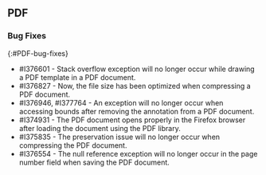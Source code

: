 ﻿## PDF

### Bug Fixes
{:#PDF-bug-fixes}

* \#I376601 - Stack overflow exception will no longer occur while drawing a PDF template in a PDF document.		
* \#I376827 - Now, the file size has been optimized when compressing a PDF document.		
* \#I376946, \#I377764 - An exception will no longer occur when accessing bounds after removing the annotation from a PDF document.
* \#I374931 - The PDF document opens properly in the Firefox browser after loading the document using the PDF library.
* \#I375835 - The preservation issue will no longer occur when compressing the PDF document.
* \#I376554 - The null reference exception will no longer occur in the page number field when saving the PDF document.




